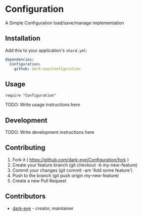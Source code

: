 # Configuration

A Simple Configuration load/save/manage implementation

## Installation


Add this to your application's `shard.yml`:

```yaml
dependencies:
  Configuration:
    github: dark-eye/Configuration
```


## Usage


```crystal
require "Configuration"
```


TODO: Write usage instructions here

## Development

TODO: Write development instructions here

## Contributing

1. Fork it ( https://github.com/dark-eye/Configuration/fork )
2. Create your feature branch (git checkout -b my-new-feature)
3. Commit your changes (git commit -am 'Add some feature')
4. Push to the branch (git push origin my-new-feature)
5. Create a new Pull Request

## Contributors

- [dark-eye](https://github.com/dark-eye)  - creator, maintainer
